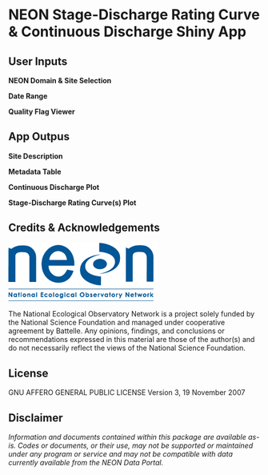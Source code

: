 NEON Stage-Discharge Rating Curve & Continuous Discharge Shiny App
================

<!-- README.md is generated from README.Rmd. Please edit that file -->

<!-- ****** Description ****** -->

<!-- ****** Usage ****** -->

## User Inputs

**NEON Domain & Site Selection**

**Date Range**

**Quality Flag Viewer**

## App Outpus

**Site Description**

**Metadata Table**

**Continuous Discharge Plot**

**Stage-Discharge Rating Curve(s) Plot**

<!-- ****** Acknowledgements ****** -->

## Credits & Acknowledgements

<!-- HTML tags to produce image, resize, add hyperlink. -->

<!-- ONLY WORKS WITH HTML or GITHUB documents -->

<a href="http://www.neonscience.org/">
<img src="logo.png" width="300px" /> </a>

<!-- Acknowledgements text -->

The National Ecological Observatory Network is a project solely funded
by the National Science Foundation and managed under cooperative
agreement by Battelle. Any opinions, findings, and conclusions or
recommendations expressed in this material are those of the author(s)
and do not necessarily reflect the views of the National Science
Foundation.

<!-- ****** License ****** -->

## License

GNU AFFERO GENERAL PUBLIC LICENSE Version 3, 19 November 2007

<!-- ****** Disclaimer ****** -->

## Disclaimer

*Information and documents contained within this package are available
as-is. Codes or documents, or their use, may not be supported or
maintained under any program or service and may not be compatible with
data currently available from the NEON Data Portal.*
